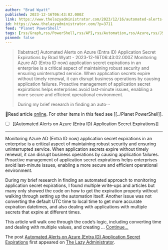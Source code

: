 ```yaml
---
author: "Brad Wyatt"
published: 2023-12-16T06:43:02.000Z
link: https://www.thelazyadministrator.com/2023/12/16/automated-alerts-on-azure-entra-id-application-secret-expirations/
id: https://www.thelazyadministrator.com/?p=3711
feed: "Planet PowerShell"
tags: [rss/Graph,rss/PowerShell,rss/API,rss/Automation,rss/Azure,rss/JSON,rss/Office_365]
pinned: false
---
```

> [!abstract] Automated Alerts on Azure (Entra ID) Application Secret Expirations by Brad Wyatt - 2023-12-16T06:43:02.000Z
> Monitoring Azure AD (Entra ID now) application secret expirations in an enterprise is a critical aspect of maintaining robust security and ensuring uninterrupted service. When application secrets expire without timely renewal, it can disrupt business operations by causing application failures. Proactive management of application secret expirations helps enterprises avoid last-minute issues, enabling a more secure and efficient operational environment.
> 
> During my brief research in finding an auto⋯

🔗Read article [online](https://www.thelazyadministrator.com/2023/12/16/automated-alerts-on-azure-entra-id-application-secret-expirations/). For other items in this feed see [[../Planet PowerShell]].

- [ ] [[Automated Alerts on Azure (Entra ID) Application Secret Expirations]]
- - -
Monitoring Azure AD (Entra ID now) application secret expirations in an enterprise is a critical aspect of maintaining robust security and ensuring uninterrupted service. When application secrets expire without timely renewal, it can disrupt business operations by causing application failures. Proactive management of application secret expirations helps enterprises avoid last-minute issues, enabling a more secure and efficient operational environment.

During my brief research in finding an automated approach to monitoring application secret expirations, I found multiple write-ups and articles but many only showed the code on how to get the expiration property without walking through setting up the automation itself. Another issue was not converting the default UTC time to local time to get more accurate expiration datetimes, and also dealing with applications with multiple secrets that expire at different times.

This article will walk one through the code’s logic, including converting time and dealing with multiple values, and creating … [Continue...](https://www.thelazyadministrator.com/2023/12/16/automated-alerts-on-azure-entra-id-application-secret-expirations/)

The post [Automated Alerts on Azure (Entra ID) Application Secret Expirations](https://www.thelazyadministrator.com/2023/12/16/automated-alerts-on-azure-entra-id-application-secret-expirations/) first appeared on [The Lazy Administrator](https://www.thelazyadministrator.com).

